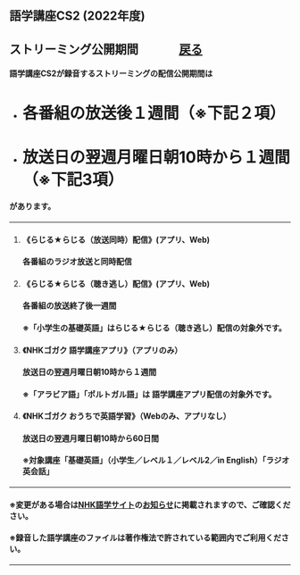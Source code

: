 ## 語学講座CS2 (2022年度)  
## ストリーミング公開期間 　　　    [戻る](https://csreviser.github.io/CaptureStream2/)     
#### 語学講座CS2が録音するストリーミングの配信公開期間は
- # **各番組の放送後１週間（※下記２項）**                 
- # **放送日の翌週月曜日朝10時から１週間（※下記3項）**   

#### があります。                  

***

1. #### 《らじる★らじる（放送同時）配信》(アプリ、Web)                           
   #### 各番組のラジオ放送と同時配信                    
                                         

1. #### 《らじる★らじる（聴き逃し）配信》(アプリ、Web)                           
   #### 各番組の放送終了後一週間                      
   #### ※「小学生の基礎英語」はらじる★らじる（聴き逃し）配信の対象外です。                          
                                         

1. #### 《NHKゴガク 語学講座アプリ》（アプリのみ）                           　　　　                                       
    #### 放送日の翌週月曜日朝10時から１週間    
    #### ※「アラビア語」「ポルトガル語」は 語学講座アプリ配信の対象外です。                      
                                         

1. #### 《NHKゴガク おうちで英語学習》（Webのみ、アプリなし）              
    #### 放送日の翌週月曜日朝10時から60日間                   
    #### ※対象講座「基礎英語」（小学生／レベル１／レベル2／in English）「ラジオ英会話」

***

#### ※変更がある場合は[NHK語学サイト](https://www2.nhk.or.jp/gogaku/index.html)の[お知らせ](https://www2.nhk.or.jp/gogaku/topics.html)に掲載されますので、ご確認ください。            
#### **※録音した語学講座のファイルは著作権法で許されている範囲内でご利用ください。**　　　　　　　　　　　

***
 <link rel="shortcut icon" type="image/x-icon" href="https://avatars.githubusercontent.com/u/46049273?v=4">
 <meta name="twitter:image:src" content="https://avatars.githubusercontent.com/u/46049273?v=4">


